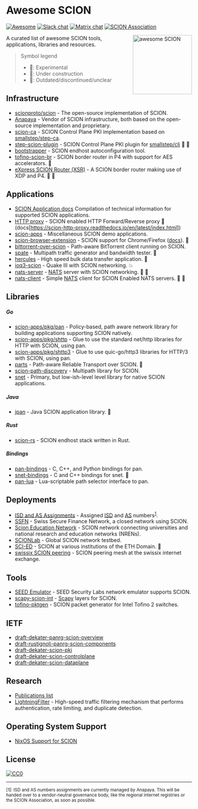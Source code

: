 # Awesome SCION

[![Awesome](https://cdn.rawgit.com/sindresorhus/awesome/d7305f38d29fed78fa85652e3a63e154dd8e8829/media/badge.svg)](https://github.com/sindresorhus/awesome)
[![Slack chat](https://img.shields.io/badge/chat%20on-slack-blue?logo=slack)](https://scionproto.slack.com)
[![Matrix chat](https://img.shields.io/badge/chat%20on-matrix-blue?logo=matrix)](https://matrix.to/#/#scion:matrix.scion.org)
[![SCION Association](https://img.shields.io/badge/SCION-Association-white)](https://www.scion.org)

<a href="https://www.scion.org"><img src="awesome-scion-logo.png" height="160" align="right" alt="awesome SCION"></a>

A curated list of awesome SCION tools, applications, libraries and resources.

> Symbol legend
> - :wrench:: Experimental
> - :construction:: Under construction
> - :broom:: Outdated/discontinued/unclear

## Infrastructure
- [scionproto/scion](https://github.com/scionproto/scion) - The open-source implementation of SCION.
- [Anapaya](https://www.anapaya.net) - Vendor of SCION infrastructure, both based on the open-source implementation and proprietary.
- [scion-ca](https://github.com/netsys-lab/scion-ca) - SCION Control Plane PKI implementation based on [smallstep/step-ca](https://github.com/smallstep/certificates).
- [step-scion-plugin](https://github.com/scionproto-contrib/step-scion-plugin) - SCION Control Plane PKI plugin for [smallstep/cli](https://github.com/smallstep/cli) :wrench: :construction:
- [bootstrapper](https://github.com/netsec-ethz/bootstrapper) - SCION endhost autoconfiguration tool.
- [tofino-scion-br](https://github.com/netsys-lab/scion-p4/tree/main/tofino-scion-br) - SCION border router in P4 with support for AES accelerators. :wrench:
- [eXpress SCION Router (XSR)](https://github.com/netsys-lab/express-scion-router) - A SCION border router making use of XDP and P4. :wrench: :construction:

## Applications
- [SCION Application docs](https://docs.scion.org/projects/scion-applications/en/latest/) Compilation of technical information for supported SCION applications.
- [HTTP proxy](https://github.com/scionproto-contrib/http-proxy) - SCION enabled HTTP Forward/Reverse proxy :wrench: (docs[https://scion-http-proxy.readthedocs.io/en/latest/index.html])
- [scion-apps](https://github.com/netsec-ethz/scion-apps) - Miscellaneous SCION demo applications.
- [scion-browser-extension](https://github.com/scionproto-contrib/browser-extension) - SCION support for Chrome/Firefox ([docs](https://scion-browser-extension.readthedocs.io/en/latest/index.html)). :wrench:
- [bittorrent-over-scion](https://github.com/netsys-lab/bittorrent-over-scion) - Path-aware BitTorrent client running on SCION.
- [spate](https://github.com/netsys-lab/scion-apps/tree/tool/spate-bpf/spate) - Multipath traffic generator and bandwidth tester. :wrench:
- [hercules](https://github.com/netsec-ethz/hercules) - High speed bulk data transfer application. :wrench:
- [ioq3-scion](https://github.com/lschulz/ioq3-scion) - Quake III with SCION networking. :boom:
- [nats-server](https://github.com/MartincoitNetworks/nats-server) - [NATS](https://nats.io/) server with SCION networking. :wrench: :construction:
- [nats-client](https://github.com/MartincoitNetworks/scion-nats.go) - Simple [NATS](https://nats.io/) client for SCION Enabled NATS servers. :wrench: :construction:

## Libraries

##### Go
- [scion-apps/pkg/pan](https://pkg.go.dev/github.com/netsec-ethz/scion-apps/pkg/pan) - Policy-based, path aware network library for building applications supporting SCION natively.
- [scion-apps/pkg/shttp](https://pkg.go.dev/github.com/netsec-ethz/scion-apps/pkg/shttp) - Glue to use the standard net/http libraries for HTTP with SCION, using pan.
- [scion-apps/pkg/shttp3](https://pkg.go.dev/github.com/netsec-ethz/scion-apps/pkg/shttp3) - Glue to use quic-go/http3 libraries for HTTP/3 with SCION, using pan.
- [parts](https://github.com/netsys-lab/parts) - Path-aware Reliable Transport over SCION. :wrench:
- [scion-path-discovery](https://github.com/netsys-lab/scion-path-discovery) - Multipath library for SCION.
- [snet](https://pkg.go.dev/github.com/scionproto/scion/pkg/snet) - Primary, but low-ish-level level library for native SCION applications.

##### Java
- [jpan](https://github.com/scionproto-contrib/jpan) - Java SCION application library. :wrench:

##### Rust
- [scion-rs](https://github.com/MystenLabs/scion-rs) - SCION endhost stack written in Rust.

##### Bindings
- [pan-bindings](https://github.com/lschulz/pan-bindings) - C, C++, and Python bindings for pan.
- [snet-bindings](https://github.com/lschulz/snet-bindings) - C and C++ bindings for snet. :wrench:
- [pan-lua](https://github.com/netsys-lab/pan-lua) - Lua-scriptable path selector interface to pan.

## Deployments
- [ISD and AS Assignments](https://docs.anapaya.net/en/latest/resources/isd-as-assignments/) - Assigned [ISD](https://docs.scion.org/en/latest/glossary.html#term-ISD) and [AS](https://docs.scion.org/en/latest/glossary.html#term-AS) numbers<sup>[1](#footnonte-isd-as-assignment)</sup>.
- [SSFN](https://www.six-group.com/de/products-services/banking-services/ssfn.html) - Swiss Secure Finance Network, a closed network using SCION.
- [Scion Education Network](https://sciera.readthedocs.io/en/latest/index.html) - SCION network connecting universities and national research and education networks (NRENs).
- [SCIONLab](https://www.scionlab.org) - Global SCION network testbed.
- [SCI-ED](https://scied.scion-architecture.net/) - SCION at various institutions of the ETH Domain. :broom:
- [swissix SCION peering](https://www.swissix.ch/services/scion-peering-mesh/scion-peering-participants/) - SCION peering mesh at the swissix internet exchange.

## Tools
- [SEED Emulator](https://github.com/seed-labs/seed-emulator/tree/master/examples/scion) - SEED Security Labs network emulator supports SCION.
- [scapy-scion-int](https://github.com/lschulz/scapy-scion-int) - [Scapy](https://scapy.net/) layers for SCION.
- [tofino-pktgen](https://github.com/netsys-lab/scion-p4/tree/main/tofino-pktgen) - SCION packet generator for Intel Tofino 2 switches.

## IETF
- [draft-dekater-panrg-scion-overview](https://datatracker.ietf.org/doc/draft-dekater-panrg-scion-overview/)
- [draft-rustignoli-panrg-scion-components](https://datatracker.ietf.org/doc/draft-rustignoli-panrg-scion-components/)
- [draft-dekater-scion-pki](https://datatracker.ietf.org/doc/draft-dekater-scion-pki/)
- [draft-dekater-scion-controlplane](https://datatracker.ietf.org/doc/draft-dekater-scion-controlplane/)
- [draft-dekater-scion-dataplane](https://datatracker.ietf.org/doc/draft-dekater-scion-dataplane/)

## Research
- [Publications list](https://scion-architecture.net/pages/publications/)
- [LightningFilter](https://github.com/netsec-ethz/lightning-filter) - High-speed traffic filtering mechanism that performs authentication, rate limiting, and duplicate detection.

## Operating System Support
- [NixOS Support for SCION](https://wiki.nixos.org/wiki/SCION)

## License

[![CC0](https://i.creativecommons.org/p/zero/1.0/88x31.png)](https://creativecommons.org/publicdomain/zero/1.0/)

-------
<sub><a name="footnonte-isd-as-assignment">[1]</a>: ISD and AS numbers assignments are currently managed by Anapaya. This will be handed over to a vendor-neutral governance body, like the regional internet registries or the SCION Association, as soon as possible.</sub>
